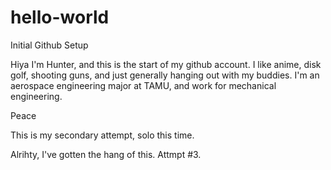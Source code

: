 # hello-world
Initial Github Setup

Hiya I'm Hunter, and this is the start of my github account. I like anime, disk golf, shooting guns, and just generally hanging out with my buddies. I'm an aerospace engineering major at TAMU, and work for mechanical engineering. 

Peace 


This is my secondary attempt, solo this time. 


Alrihty, I've gotten the hang of this. Attmpt #3.
